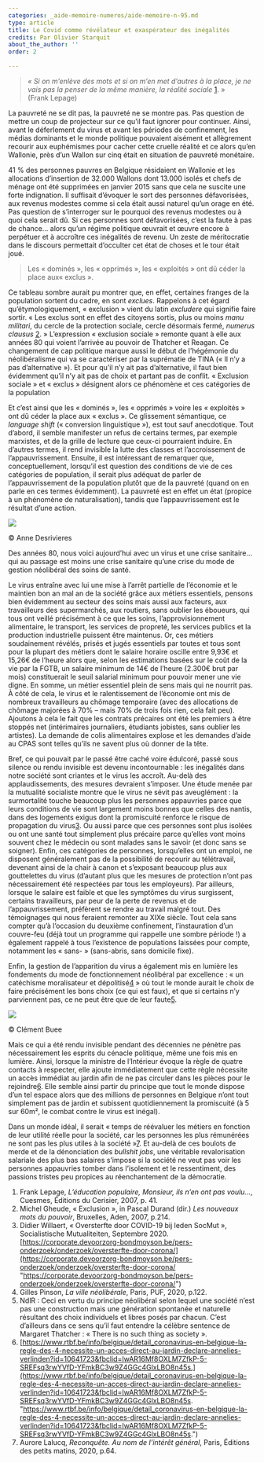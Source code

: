 ```yaml
---
categories: _aide-memoire-numeros/aide-memoire-n-95.md
type: article
title: Le Covid comme révélateur et exaspérateur des inégalités
credits: Par Olivier Starquit
about_the_author: ''
order: 2

---
```

> _« Si on m’enlève des mots et si on m’en met d’autres à la place, je ne vais pas la penser de la même manière, la réalité sociale_ [1](#footnote-1). »  
    (Frank Lepage)

La pauvreté ne se dit pas, la pauvreté ne se montre pas. Pas question de mettre un coup de projecteur sur ce qu’il faut ignorer pour continuer. Ainsi, avant le déferlement du virus et avant les périodes de confinement, les médias dominants et le monde politique pouvaient aisément et allègrement recourir aux euphémismes pour cacher cette cruelle réalité et ce alors qu’en Wallonie, près d’un Wallon sur cinq était en situation de pauvreté monétaire.

41 % des personnes pauvres en Belgique résidaient en Wallonie et les allocations d’insertion de 32.000 Wallons dont 13.000 isolés et chefs de ménage ont été supprimées en janvier 2015 sans que cela ne suscite une forte indignation. Il suffisait d’évoquer le sort des personnes défavorisées, aux revenus modestes comme si cela était aussi naturel qu’un orage en été. Pas question de s’interroger sur le pourquoi des revenus modestes ou à quoi cela serait dû. Si ces personnes sont défavorisées, c’est la faute à pas de chance... alors qu’un régime politique œuvrait et œuvre encore à perpétuer et à accroître ces inégalités de revenu. Un zeste de méritocratie dans le discours permettait d’occulter cet état de choses et le tour était joué.

> Les « dominés », les « opprimés », les « exploités »  ont dû céder la place aux« exclus ».

Ce tableau sombre aurait pu montrer que, en effet, certaines franges de la population sortent du cadre, en sont _exclues_. Rappelons à cet égard qu’étymologiquement, « exclusion » vient du latin _excludere_ qui signifie faire sortir. « Les exclus sont en effet des citoyens sortis, plus ou moins _manu militari_, du cercle de la protection sociale, cercle désormais fermé, _numerus clausus_ [2](#footnote-2). » L’expression « exclusion sociale » remonte quant à elle aux années 80 qui voient l’arrivée au pouvoir de Thatcher et Reagan. Ce changement de cap politique marque aussi le début de l’hégémonie du néolibéralisme qui va se caractériser par la suprématie de TINA (« Il n’y a pas d’alternative »). Et pour qu’il n’y ait pas d’alternative, il faut bien évidemment qu’il n’y ait pas de choix et partant pas de conflit. « Exclusion sociale » et « exclus » désignent alors ce phénomène et ces catégories de la population

Et c’est ainsi que les « dominés », les « opprimés » voire les « exploités » ont dû céder la place aux « exclus ». Ce glissement sémantique, ce _language shift_ (« conversion linguistique »), est tout sauf anecdotique. Tout d’abord, il semble manifester un refus de certains termes, par exemple marxistes, et de la grille de lecture que ceux-ci pourraient induire. En d’autres termes, il rend invisible la lutte des classes et l’accroissement de l’appauvrissement. Ensuite, il est intéressant de remarquer que, conceptuellement, lorsqu’il est question des conditions de vie de ces catégories de population, il serait plus adéquat de parler de l’appauvrissement de la population plutôt que de la pauvreté (quand on en parle en ces termes évidemment). La pauvreté est en effet un état (propice à un phénomène de naturalisation), tandis que l’appauvrissement est le résultat d’une action.

![](https://www.territoires-memoire.be/assets/uploads/am95_p-6_annedesrivieres-01-a4-cmjn.jpg)

<span class="img-copyright">© Anne Desrivieres</span>

Des années 80, nous voici aujourd’hui avec un virus et une crise sanitaire... qui au passage est moins une crise sanitaire qu’une crise du mode de gestion néolibéral des soins de santé.

Le virus entraîne avec lui une mise à l’arrêt partielle de l’économie et le maintien bon an mal an de la société grâce aux métiers essentiels, pensons bien évidemment au secteur des soins mais aussi aux facteurs, aux travailleurs des supermarchés, aux routiers, sans oublier les éboueurs, qui tous ont veillé précisément à ce que les soins, l’approvisionnement alimentaire, le transport, les services de propreté, les services publics et la production industrielle puissent être maintenus. Or, ces métiers soudainement révélés, prisés et jugés essentiels par toutes et tous sont pour la plupart des métiers dont le salaire horaire oscille entre 9,93€ et 15,26€ de l’heure alors que, selon les estimations basées sur le coût de la vie par la FGTB, un salaire minimum de 14€ de l’heure (2.300€ brut par mois) constituerait le seuil salarial minimum pour pouvoir mener une vie digne. En somme, un métier essentiel plein de sens mais qui ne nourrit pas. À côté de cela, le virus et le ralentissement de l’économie ont mis de nombreux travailleurs au chômage temporaire (avec des allocations de chômage majorées à 70% – mais 70% de trois fois rien, cela fait peu). Ajoutons à cela le fait que les contrats précaires ont été les premiers à être stoppés net (intérimaires journaliers, étudiants jobistes, sans oublier les artistes). La demande de colis alimentaires explose et les demandes d’aide au CPAS sont telles qu’ils ne savent plus où donner de la tête.

Bref, ce qui pouvait par le passé être caché voire édulcoré, passé sous silence ou rendu invisible est devenu incontournable : les inégalités dans notre société sont criantes et le virus les accroît. Au-delà des applaudissements, des mesures devraient s’imposer. Une étude menée par la mutualité socialiste montre que le virus ne sévit pas aveuglément : la surmortalité touche beaucoup plus les personnes appauvries parce que leurs conditions de vie sont largement moins bonnes que celles des nantis, dans des logements exigus dont la promiscuité renforce le risque de propagation du virus[3](#footnote-3). Ou aussi parce que ces personnes sont plus isolées ou ont une santé tout simplement plus précaire parce qu’elles vont moins souvent chez le médecin ou sont malades sans le savoir (et donc sans se soigner). Enfin, ces catégories de personnes, lorsqu’elles ont un emploi, ne disposent généralement pas de la possibilité de recourir au télétravail, devenant ainsi de la chair à canon et s’exposant beaucoup plus aux gouttelettes du virus (d’autant plus que les mesures de protection n’ont pas nécessairement été respectées par tous les employeurs). Par ailleurs, lorsque le salaire est faible et que les symptômes du virus surgissent, certains travailleurs, par peur de la perte de revenus et de l’appauvrissement, préfèrent se rendre au travail malgré tout. Des témoignages qui nous feraient remonter au XIXe siècle. Tout cela sans compter qu’à l’occasion du deuxième confinement, l’instauration d’un couvre-feu (déjà tout un programme qui rappelle une sombre période !) a également rappelé à tous l’existence de populations laissées pour compte, notamment les « sans- » (sans-abris, sans domicile fixe).

Enfin, la gestion de l’apparition du virus a également mis en lumière les fondements du mode de fonctionnement néolibéral par excellence : « un catéchisme moralisateur et dépolitisé[4](#footnote-4) » où tout le monde aurait le choix de faire précisément les bons choix (ce qui est faux), et que si certains n’y parviennent pas, ce ne peut être que de leur faute[5](#footnote-5).

![](https://www.territoires-memoire.be/assets/uploads/am95_p-6_clementbuee-01-a4-cmjn.jpg)

<span class="img-copyright">© Clément Buee</span>

Mais ce qui a été rendu invisible pendant des décennies ne pénètre pas nécessairement les esprits du cénacle politique, même une fois mis en lumière. Ainsi, lorsque la ministre de l’Intérieur évoque la règle de quatre contacts à respecter, elle ajoute immédiatement que cette règle nécessite un accès immédiat au jardin afin de ne pas circuler dans les pièces pour le rejoindre[6](#footnote-6). Elle semble ainsi partir du principe que tout le monde dispose d’un tel espace alors que des millions de personnes en Belgique n’ont tout simplement pas de jardin et subissent quotidiennement la promiscuité (à 5 sur 60m², le combat contre le virus est inégal).

Dans un monde idéal, il serait « temps de réévaluer les métiers en fonction de leur utilité réelle pour la société, car les personnes les plus rémunérées ne sont pas les plus utiles à la société »[7](#footnote-7). Et au-delà de ces boulots de merde et de la dénonciation des _bullshit_ _jobs_, une véritable revalorisation salariale des plus bas salaires s’impose si la société ne veut pas voir les personnes appauvries tomber dans l’isolement et le ressentiment, des passions tristes peu propices au réenchantement de la démocratie.

1. Frank Lepage, _L’éducation populaire, Monsieur, ils n’en ont pas voulu..._, Cuesmes, Éditions du Cerisier, 2007, p. 41.
2. Michel Gheude, « Exclusion », in Pascal Durand (dir.) _Les nouveaux mots du pouvoir_, Bruxelles, Aden, 2007, p.214.
3. Didier Willaert, « Oversterfte door COVID-19 bij leden SocMut », Socialistische Mutualiteiten, Septembre 2020. [https://corporate.devoorzorg-bondmoyson.be/pers-onderzoek/onderzoek/oversterfte-door-corona/](https://corporate.devoorzorg-bondmoyson.be/pers-onderzoek/onderzoek/oversterfte-door-corona/ "https://corporate.devoorzorg-bondmoyson.be/pers-onderzoek/onderzoek/oversterfte-door-corona/")
4. Gilles Pinson, _La ville néolibérale_, Paris, PUF, 2020, p.122.
5. NdlR : Ceci en vertu du principe néolibéral selon lequel une société n’est pas une construction mais une génération spontanée et naturelle résultant des choix individuels et libres posés par chacun. C’est d’ailleurs dans ce sens qu’il faut entendre la célèbre sentence de Margaret Thatcher : « There is no such thing as society ».
6. [https://www.rtbf.be/info/belgique/detail_coronavirus-en-belgique-la-regle-des-4-necessite-un-acces-direct-au-jardin-declare-annelies-verlinden?id=10641723&fbclid=IwAR16Mf8OXLM7ZfkP-5-SREFsq3rwYVfD-YFmkBC3w9Z4GGc4GlxLBO8n45s.](https://www.rtbf.be/info/belgique/detail_coronavirus-en-belgique-la-regle-des-4-necessite-un-acces-direct-au-jardin-declare-annelies-verlinden?id=10641723&fbclid=IwAR16Mf8OXLM7ZfkP-5-SREFsq3rwYVfD-YFmkBC3w9Z4GGc4GlxLBO8n45s. "https://www.rtbf.be/info/belgique/detail_coronavirus-en-belgique-la-regle-des-4-necessite-un-acces-direct-au-jardin-declare-annelies-verlinden?id=10641723&fbclid=IwAR16Mf8OXLM7ZfkP-5-SREFsq3rwYVfD-YFmkBC3w9Z4GGc4GlxLBO8n45s.")
7. Aurore Lalucq, _Reconquête. Au nom de l’intérêt général_, Paris, Éditions des petits matins, 2020, p.64.